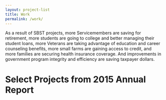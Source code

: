 ```yaml
---
layout: project-list
title: Work
permalink: /work/
---
```

As a result of SBST projects, more Servicemembers are saving for retirement, more students are going to college and better managing their student loans, more Veterans are taking advantage of education and career counseling benefits, more small farms are gaining access to credit, and more families are securing health insurance coverage. And improvements in government program integrity and efficiency are saving taxpayer dollars.

# Select Projects from 2015 Annual Report